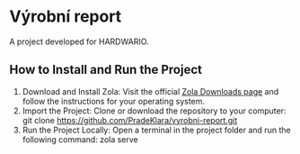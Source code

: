 # Výrobní report

A project developed for HARDWARIO.

## How to Install and Run the Project

1. Download and Install Zola: Visit the official [Zola Downloads page](https://www.getzola.org/documentation/templates/overview/) and follow the instructions for your operating system.
2. Import the Project: Clone or download the repository to your computer: git clone https://github.com/PradeKlara/vyrobni-report.git
3. Run the Project Locally: Open a terminal in the project folder and run the following command: zola serve